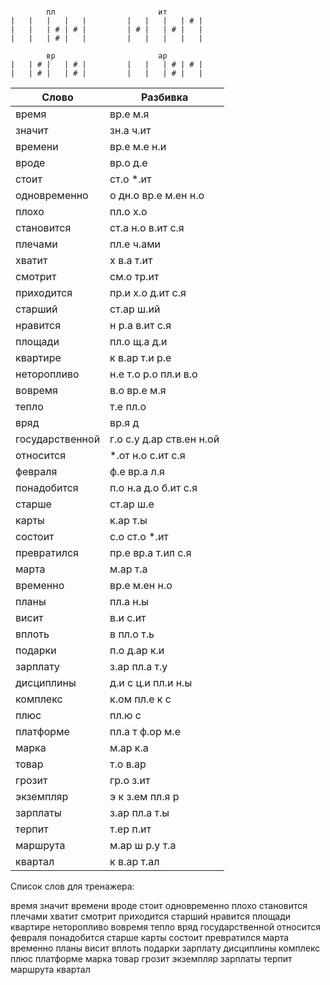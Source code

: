 ```

        пл                       ит
|   |   |   |   |         |   |   |   | # |
|   |   | # | # |         | # |   | # |   |
|   |   | # |   |         |   |   |   |   |

        вр                       ар
|   | # |   | # |         |   |   | # | # |
|   | # |   | # |         |   |   | # |   |

```

| Слово | Разбивка |
| --- | --- |
| время | вр.е м.я | 
| значит | зн.а ч.ит | 
| времени | вр.е м.е н.и | 
| вроде | вр.о д.е | 
| стоит | ст.о  \*.ит | 
| одновременно | о дн.о вр.е м.ен н.о | 
| плохо | пл.о х.о | 
| становится | ст.а н.о в.ит с.я | 
| плечами | пл.е ч.ами | 
| хватит | х в.а т.ит | 
| смотрит | см.о тр.ит | 
| приходится | пр.и х.о д.ит с.я | 
| старший | ст.ар ш.ий | 
| нравится | н р.а в.ит с.я | 
| площади | пл.о щ.а д.и | 
| квартире | к в.ар т.и р.е | 
| неторопливо | н.е т.о р.о пл.и в.о | 
| вовремя | в.о вр.е м.я | 
| тепло | т.е пл.о | 
| вряд | вр.я д | 
| государственной | г.о с.у д.ар ств.ен н.ой | 
| относится |  \*.от н.о с.ит с.я | 
| февраля | ф.е вр.а л.я | 
| понадобится | п.о н.а д.о б.ит с.я | 
| старше | ст.ар ш.е | 
| карты | к.ар т.ы | 
| состоит | с.о ст.о  \*.ит | 
| превратился | пр.е вр.а т.ил с.я | 
| марта | м.ар т.а | 
| временно | вр.е м.ен н.о | 
| планы | пл.а н.ы | 
| висит | в.и с.ит | 
| вплоть | в пл.о т.ь | 
| подарки | п.о д.ар к.и | 
| зарплату | з.ар пл.а т.у | 
| дисциплины | д.и с ц.и пл.и н.ы | 
| комплекс | к.ом пл.е к с | 
| плюс | пл.ю с | 
| платформе | пл.а т ф.ор м.е | 
| марка | м.ар к.а | 
| товар | т.о в.ар | 
| грозит | гр.о з.ит | 
| экземпляр | э к з.ем пл.я р | 
| зарплаты | з.ар пл.а т.ы | 
| терпит | т.ер п.ит | 
| маршрута | м.ар ш р.у т.а | 
| квартал | к в.ар т.ал | 

Список слов для тренажера:

время значит времени вроде стоит одновременно плохо становится плечами хватит смотрит приходится старший нравится площади квартире неторопливо вовремя тепло вряд государственной относится февраля понадобится старше карты состоит превратился марта временно планы висит вплоть подарки зарплату дисциплины комплекс плюс платформе марка товар грозит экземпляр зарплаты терпит маршрута квартал
